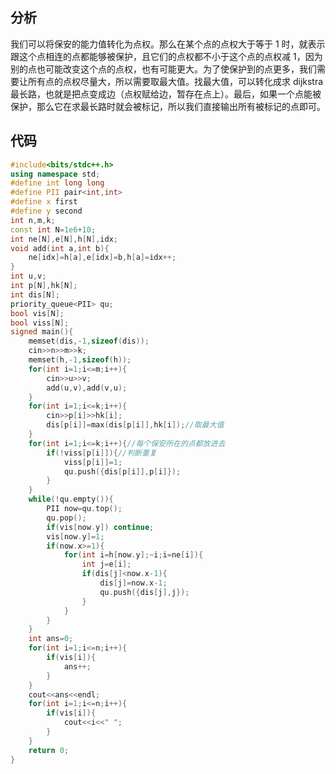 ## 分析

我们可以将保安的能力值转化为点权。那么在某个点的点权大于等于 $1$ 时，就表示跟这个点相连的点都能够被保护，且它们的点权都不小于这个点的点权减 $1$，因为别的点也可能改变这个点的点权，也有可能更大。为了使保护到的点更多，我们需要让所有点的点权尽量大，所以需要取最大值。找最大值，可以转化成求 dijkstra 最长路，也就是把点变成边（点权赋给边，暂存在点上）。最后，如果一个点能被保护，那么它在求最长路时就会被标记，所以我们直接输出所有被标记的点即可。

## 代码

```cpp
#include<bits/stdc++.h>
using namespace std;
#define int long long
#define PII pair<int,int>
#define x first
#define y second
int n,m,k;
const int N=1e6+10;
int ne[N],e[N],h[N],idx;
void add(int a,int b){
	ne[idx]=h[a],e[idx]=b,h[a]=idx++;
}
int u,v;
int p[N],hk[N];
int dis[N];
priority_queue<PII> qu;
bool vis[N];
bool viss[N];
signed main(){
	memset(dis,-1,sizeof(dis));
	cin>>n>>m>>k;
	memset(h,-1,sizeof(h));
	for(int i=1;i<=m;i++){
		cin>>u>>v;
		add(u,v),add(v,u);
	}
	for(int i=1;i<=k;i++){
		cin>>p[i]>>hk[i];
		dis[p[i]]=max(dis[p[i]],hk[i]);//取最大值 
	}
	for(int i=1;i<=k;i++){//每个保安所在的点都放进去 
		if(!viss[p[i]]){//判断重复 
			viss[p[i]]=1;
			qu.push({dis[p[i]],p[i]});
		}
	}
	while(!qu.empty()){
		PII now=qu.top();
		qu.pop();
		if(vis[now.y]) continue;
		vis[now.y]=1;
		if(now.x>=1){ 
			for(int i=h[now.y];~i;i=ne[i]){
				int j=e[i];
				if(dis[j]<now.x-1){
					dis[j]=now.x-1;
					qu.push({dis[j],j});
				}
			}
		}
	}
	int ans=0;
	for(int i=1;i<=n;i++){
		if(vis[i]){
			ans++;
		}
	}
	cout<<ans<<endl;
	for(int i=1;i<=n;i++){
		if(vis[i]){
			cout<<i<<" ";
		}
	}
	return 0; 
}
```
